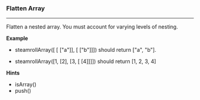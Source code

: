 ### Flatten Array

---
Flatten a nested array. You must account for varying levels of nesting.

**Example**

-   steamrollArray([ [ ["a"]], [ ["b"]]]) should return ["a", "b"].

-   steamrollArray([1, [2], [3, [ [4]]]]) should return [1, 2, 3, 4]

**Hints**
-   isArray()
-   push()